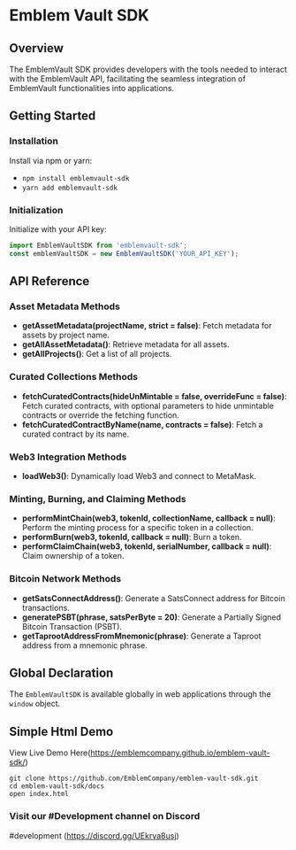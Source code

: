 # Emblem Vault SDK

## Overview
The EmblemVault SDK provides developers with the tools needed to interact with the EmblemVault API, facilitating the seamless integration of EmblemVault functionalities into applications.

## Getting Started

### Installation
Install via npm or yarn:
- `npm install emblemvault-sdk`
- `yarn add emblemvault-sdk`

### Initialization
Initialize with your API key:
```javascript
import EmblemVaultSDK from 'emblemvault-sdk';
const emblemVaultSDK = new EmblemVaultSDK('YOUR_API_KEY');
```

## API Reference

### Asset Metadata Methods
- **getAssetMetadata(projectName, strict = false)**: Fetch metadata for assets by project name.
- **getAllAssetMetadata()**: Retrieve metadata for all assets.
- **getAllProjects()**: Get a list of all projects.

### Curated Collections Methods
- **fetchCuratedContracts(hideUnMintable = false, overrideFunc = false)**: Fetch curated contracts, with optional parameters to hide unmintable contracts or override the fetching function.
- **fetchCuratedContractByName(name, contracts = false)**: Fetch a curated contract by its name.

### Web3 Integration Methods
- **loadWeb3()**: Dynamically load Web3 and connect to MetaMask.

### Minting, Burning, and Claiming Methods
- **performMintChain(web3, tokenId, collectionName, callback = null)**: Perform the minting process for a specific token in a collection.
- **performBurn(web3, tokenId, callback = null)**: Burn a token.
- **performClaimChain(web3, tokenId, serialNumber, callback = null)**: Claim ownership of a token.

### Bitcoin Network Methods
- **getSatsConnectAddress()**: Generate a SatsConnect address for Bitcoin transactions.
- **generatePSBT(phrase, satsPerByte = 20)**: Generate a Partially Signed Bitcoin Transaction (PSBT).
- **getTaprootAddressFromMnemonic(phrase)**: Generate a Taproot address from a mnemonic phrase.

## Global Declaration
The `EmblemVaultSDK` is available globally in web applications through the `window` object.


## Simple Html Demo

View Live Demo Here(https://emblemcompany.github.io/emblem-vault-sdk/)
```
git clone https://github.com/EmblemCompany/emblem-vault-sdk.git
cd emblem-vault-sdk/docs
open index.html
```

### Visit our #Development channel on Discord
#development (https://discord.gg/UEkrya8usj)



